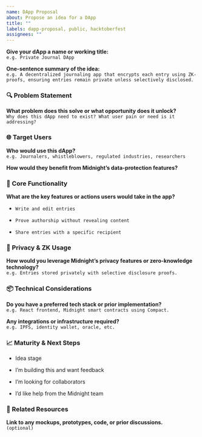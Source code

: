 ```yaml
---
name: DApp Proposal
about: Propose an idea for a DApp
title: ""
labels: dapp-proposal, public, hacktoberfest
assignees: ""
---
```


**Give your dApp a name or working title:**  
 `e.g. Private Journal DApp`

**One-sentence summary of the idea:**  
 `e.g. A decentralized journaling app that encrypts each entry using ZK-proofs, ensuring entries remain private unless selectively disclosed.`

### **🔍 Problem Statement**

**What problem does this solve or what opportunity does it unlock?**  
 `Why does this dApp need to exist? What user pain or need is it addressing?`

### **🌐 Target Users**

**Who would use this dApp?**  
 `e.g. Journalers, whistleblowers, regulated industries, researchers`

**How would they benefit from Midnight’s data-protection features?**

### **🔧 Core Functionality**

**What are the key features or actions users would take in the app?**

* `Write and edit entries`

* `Prove authorship without revealing content`

* `Share entries with a specific recipient`

### **🔐 Privacy & ZK Usage**

**How would you leverage Midnight’s privacy features or zero-knowledge technology?**  
 `e.g. Entries stored privately with selective disclosure proofs.`

### **📦 Technical Considerations**

**Do you have a preferred tech stack or prior implementation?**  
 `e.g. React frontend, Midnight smart contracts using Compact.`

**Any integrations or infrastructure required?**  
 `e.g. IPFS, identity wallet, oracle, etc.`

### **📈 Maturity & Next Steps**

* Idea stage

* I’m building this and want feedback

* I’m looking for collaborators

* I’d like help from the Midnight team

### **🔗 Related Resources**

**Link to any mockups, prototypes, code, or prior discussions.**  
 `(optional)`